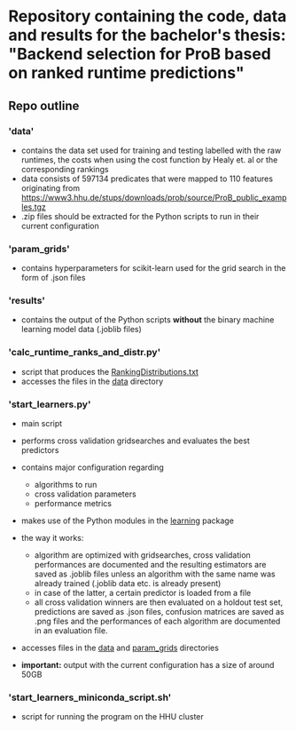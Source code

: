 # Repository containing the code, data and results for the bachelor's thesis: "Backend selection for ProB based on ranked runtime predictions"
## Repo outline

### 'data'
- contains the data set used for training and testing labelled with the raw runtimes, the costs when using the cost function by Healy et. al or the corresponding rankings
- data consists of 597134 predicates that were mapped to 110 features originating from <https://www3.hhu.de/stups/downloads/prob/source/ProB_public_examples.tgz>
- .zip files should be extracted for the Python scripts to run in their current configuration

### 'param_grids'
- contains hyperparameters for scikit-learn used for the grid search in the form of .json files

### 'results'
- contains the output of the Python scripts **without** the binary machine learning model data (.joblib files)

### 'calc_runtime_ranks_and_distr.py'
- script that produces the [RankingDistributions.txt](https://gitlab.cs.uni-duesseldorf.de/baldus/backend-selection-for-prob-based-on-ranked-runtime-predictions/-/blob/master/results/RankingDistributions.txt)
- accesses the files in the [data](https://gitlab.cs.uni-duesseldorf.de/baldus/backend-selection-for-prob-based-on-ranked-runtime-predictions/-/tree/master/data) directory

### 'start_learners.py'
- main script 
- performs cross validation gridsearches and evaluates the best predictors
- contains major configuration regarding
  - algorithms to run
  - cross validation parameters
  - performance metrics
- makes use of the Python modules in the [learning](https://gitlab.cs.uni-duesseldorf.de/baldus/backend-selection-for-prob-based-on-ranked-runtime-predictions/-/tree/master/learning) package
- the way it works:
  - algorithm are optimized with gridsearches, cross validation performances are documented and the resulting estimators are saved as .joblib files unless an algorithm with the same name was already trained (.joblib data etc. is already present)
  - in case of the latter, a certain predictor is loaded from a file
  - all cross validation winners are then evaluated on a holdout test set, predictions are saved as .json files, confusion matrices are saved as .png files and the performances of each algorithm are documented in an evaluation file.
  
- accesses files in the [data](https://gitlab.cs.uni-duesseldorf.de/baldus/backend-selection-for-prob-based-on-ranked-runtime-predictions/-/tree/master/data) and [param_grids](https://gitlab.cs.uni-duesseldorf.de/baldus/backend-selection-for-prob-based-on-ranked-runtime-predictions/-/tree/master/data) directories 
- **important:** output with the current configuration has a size of around 50GB

### 'start_learners_miniconda_script.sh'
- script for running the program on the HHU cluster

